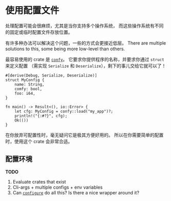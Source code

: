 # 使用配置文件

处理配置可能会很麻烦，尤其是当你支持多个操作系统，
而这些操作系统有不同的固定或临时配置文件存放位置。

有许多种办法可以解决这个问题，一些的方式会更接近低层。
There are multiple solutions to this,
some being more low-level than others.

最容易使用的 crate 是 [`confy`]。
它要求你提供程序的名称，并要求你通过 `struct` 来定义配置
（需实现 `Serialize` 和 `Deserialize`），剩下的事儿交给它就可以了！

```rust,ignore
#[derive(Debug, Serialize, Deserialize)]
struct MyConfig {
    name: String,
    comfy: bool,
    foo: i64,
}

fn main() -> Result<(), io::Error> {
    let cfg: MyConfig = confy::load("my_app")?;
    println!("{:#?}", cfg);
    Ok(())
}
```

在你放弃可配置性时，毫无疑问它是极其方便好用的。
所以在你需要简单的配置时，使用这个 crate 会非常合适。

[`confy`]: https://docs.rs/confy/0.3.1/confy/

## 配置环境

<aside class="todo">

**TODO**

1. Evaluate crates that exist
2. Cli-args + multiple configs + env variables
3. Can [`configure`] do all this? Is there a nice wrapper around it?

</aside>

[`configure`]: https://docs.rs/configure/0.1.1/configure/
